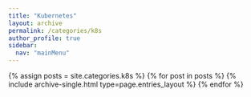 ```yaml
---
title: "Kubernetes"
layout: archive
permalink: /categories/k8s
author_profile: true
sidebar:
  nav: "mainMenu"
---
```


{% assign posts = site.categories.k8s %}
{% for post in posts %} {% include archive-single.html type=page.entries_layout %} {% endfor %}